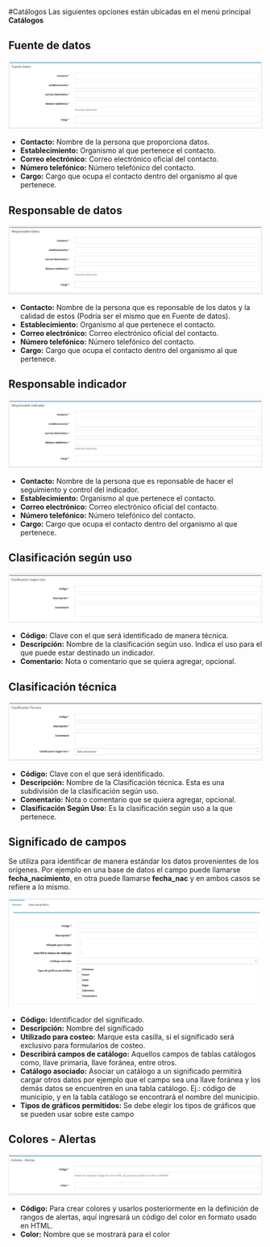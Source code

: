 #Catálogos
Las siguientes opciones están ubicadas en el menú principal **Catálogos**

## Fuente de datos
![Fuente de datos](images/fuente_datos.png)

- **Contacto:** Nombre de la persona que proporciona datos.
- **Establecimiento:** Organismo al que pertenece el contacto.
- **Correo electrónico:** Correo electrónico oficial del contacto.
- **Número telefónico:** Número telefónico del contacto.
- **Cargo:** Cargo que ocupa el contacto dentro del organismo al que pertenece.

## Responsable de datos
![Responsable de datos](images/responsable_datos.png)
- **Contacto:** Nombre de la persona que es reponsable de los datos y la calidad de estos (Podría ser el mismo que en Fuente de datos).
- **Establecimiento:** Organismo al que pertenece el contacto.
- **Correo electrónico:** Correo electrónico oficial del contacto.
- **Número telefónico:** Número telefónico del contacto.
- **Cargo:** Cargo que ocupa el contacto dentro del organismo al que pertenece.


## Responsable indicador
![Responsable de indicador](images/responsable_indicador.png)
- **Contacto:** Nombre de la persona que es reponsable de hacer el seguimiento y control del indicador.
- **Establecimiento:** Organismo al que pertenece el contacto.
- **Correo electrónico:** Correo electrónico oficial del contacto.
- **Número telefónico:** Número telefónico del contacto.
- **Cargo:** Cargo que ocupa el contacto dentro del organismo al que pertenece.


## Clasificación según uso
![Clasificación según uso](images/clasificacion_uso.png)

- **Código:** Clave con el que será identificado de manera técnica.
- **Descripción:** Nombre de la clasificación según uso. Indica el uso para el que puede estar destinado un indicador.
- **Comentario:** Nota o comentario que se quiera agregar, opcional.


## Clasificación técnica
![Clasificación técnica](images/clasificacion_tecnica.png)

- **Código:** Clave con el que será identificado.
- **Descripción:** Nombre de la Clasificación técnica. Esta es una subdivisión de la clasificación según uso.
- **Comentario:** Nota o comentario que se quiera agregar, opcional.
- **Clasificación Según Uso:** Es la clasificación según uso a la que pertenece.


## Significado de campos
Se utiliza para identificar de manera estándar los datos provenientes de los orígenes. Por ejemplo en una base de datos el campo puede llamarse **fecha_nacimiento**, en otra puede llamarse **fecha_nac** y en ambos casos se refiere a lo mismo.

![Significado campo](images/significado_campo.png)

- **Código:** Identificador del significado.
- **Descripción:** Nombre del significado
- **Utilizado para costeo:** Marque esta casilla, si el significado será exclusivo para formularios de costeo.
- **Describirá campos de catálogo:** Aquellos campos de tablas catálogos como, llave primaria, llave foránea, entre otros.
- **Catálogo asociado:** Asociar un catálogo a un significado permitirá cargar otros datos por ejemplo que el campo sea una llave foránea y los demás datos se encuentren en una tabla catálogo. Ej.: código de municipio, y en la tabla catálogo se encontrará el nombre del municipio.
- **Tipos de gráficos permitidos:** Se debe elegir los tipos de gráficos que se pueden usar sobre este campo

## Colores - Alertas
![Significado campo](images/colores_alertas.png)
- **Código:** Para crear colores y usarlos posteriormente en la definición de rangos de alertas, aquí ingresará un código del color en formato usado en HTML.
- **Color:** Nombre que se mostrará para el color




